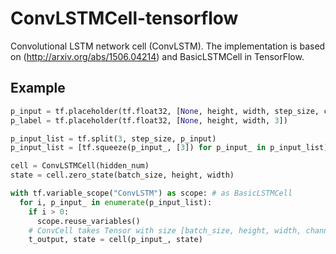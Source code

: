 # ConvLSTMCell-tensorflow
Convolutional LSTM network cell (ConvLSTM).
The implementation is based on (http://arxiv.org/abs/1506.04214) and BasicLSTMCell in TensorFlow.
 
## Example
```python
p_input = tf.placeholder(tf.float32, [None, height, width, step_size, channel])
p_label = tf.placeholder(tf.float32, [None, height, width, 3])

p_input_list = tf.split(3, step_size, p_input)
p_input_list = [tf.squeeze(p_input_, [3]) for p_input_ in p_input_list]

cell = ConvLSTMCell(hidden_num)
state = cell.zero_state(batch_size, height, width)

with tf.variable_scope("ConvLSTM") as scope: # as BasicLSTMCell
  for i, p_input_ in enumerate(p_input_list):
    if i > 0: 
      scope.reuse_variables()
    # ConvCell takes Tensor with size [batch_size, height, width, channel].
    t_output, state = cell(p_input_, state)
```
